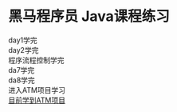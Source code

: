 # 黑马程序员 Java课程练习
day1学完<br>
day2学完<br>
程序流程控制学完<br>
da7学完<br>
da8学完<br>
进入ATM项目学习<br>
[目前学到ATM项目](https://www.bilibili.com/video/BV1Cv411372m/?p=86)
